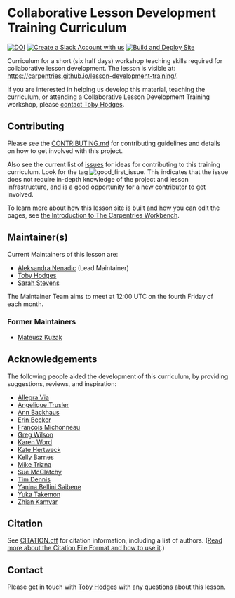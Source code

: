 # Collaborative Lesson Development Training Curriculum

[![DOI](https://zenodo.org/badge/DOI/10.5281/zenodo.8410626.svg)](https://doi.org/10.5281/zenodo.8410626)
[![Create a Slack Account with us](https://img.shields.io/badge/Create_Slack_Account-The_Carpentries-071159.svg)](https://slack-invite.carpentries.org/)
[![Build and Deploy Site](https://github.com/carpentries/lesson-development-training/actions/workflows/sandpaper-main.yaml/badge.svg)](https://github.com/carpentries/lesson-development-training/actions/workflows/sandpaper-main.yaml)


Curriculum for a short (six half days) workshop teaching skills required for
collaborative lesson development. The lesson is visible at: https://carpentries.github.io/lesson-development-training/.

If you are interested in helping us develop this material,
teaching the curriculum,
or attending a Collaborative Lesson Development Training workshop,
please [contact Toby Hodges](mailto:tobyhodges@carpentries.org).


## Contributing
Please see the [CONTRIBUTING.md](CONTRIBUTING.md) for contributing guidelines and details on how to get involved with this project.

Also see the current list of [issues](https://github.com/carpentries/lesson-development-training/issues)
for ideas for contributing to this training curriculum. Look for the tag ![good_first_issue](https://img.shields.io/badge/-good%20first%20issue-gold.svg).
This indicates that the issue does not require in-depth knowledge of the project
and lesson infrastructure,
and is a good opportunity for a new contributor to get involved.

To learn more about how this lesson site is built and how you can edit the pages, see [the Introduction to The Carpentries Workbench][sandpaper-docs].


## Maintainer(s)
Current Maintainers of this lesson are:

* [Aleksandra Nenadic](https://github.com/anenadic) (Lead Maintainer)
* [Toby Hodges](https://github.com/tobyhodges)
* [Sarah Stevens](https://github.com/sstevens2)

The Maintainer Team aims to meet at 12:00 UTC on the fourth Friday of each month.

### Former Maintainers

* [Mateusz Kuzak](https://github.com/mkuzak)


## Acknowledgements
The following people aided the development of this curriculum,
by providing suggestions, reviews, and inspiration:

* [Allegra Via](https://github.com/allegravia)
* [Angelique Trusler](https://github.com/elletjies)
* [Ann Backhaus](https://github.com/AnnBackhaus)
* [Erin Becker](https://github.com/erinbecker)
* [François Michonneau](https://github.com/fmichonneau)
* [Greg Wilson](https://github.com/gvwilson)
* [Karen Word](https://github.com/karenword)
* [Kate Hertweck](https://github.com/k8hertweck)
* [Kelly Barnes](https://github.com/klbarnes20)
* [Mike Trizna](https://github.com/miketrizna)
* [Sue McClatchy](https://github.com/smcclatchy)
* [Tim Dennis](https://github.com/jt14den)
* [Yanina Bellini Saibene](https://github.com/yabellini)
* [Yuka Takemon](https://github.com/ytakemon)
* [Zhian Kamvar](https://github.com/zkamvar)


## Citation
See [CITATION.cff](CITATION.cff) for citation information, including a list of authors.
([Read more about the Citation File Format and how to use it](https://citation-file-format.github.io/).)


## Contact
Please get in touch with [Toby Hodges](tobyhodges@carpentries.org) with any questions about this lesson.

[sandpaper-docs]: https://carpentries.github.io/sandpaper-docs/
